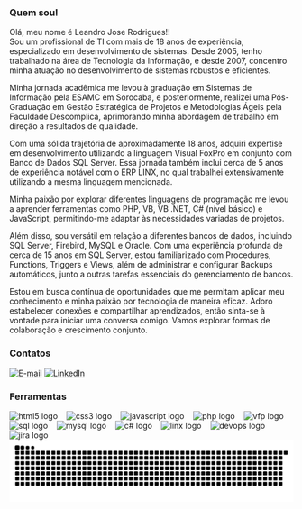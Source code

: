 <h3 align="left">Quem sou!</h3>
<p align="left">
  Olá, meu nome é Leandro Jose Rodrigues!!<br>
  Sou um profissional de TI com mais de 18 anos de experiência, especializado em desenvolvimento de sistemas. Desde 2005, tenho trabalhado na área de Tecnologia da Informação, e desde 2007, concentro minha atuação no desenvolvimento de sistemas robustos  e eficientes.</p><p align="left">
  Minha jornada acadêmica me levou à graduação em Sistemas de Informação pela ESAMC em Sorocaba, e posteriormente, realizei uma Pós-Graduação em Gestão Estratégica de Projetos e Metodologias Ágeis pela Faculdade Descomplica, aprimorando minha abordagem de trabalho em direção a resultados de qualidade.</p><p align="left">
Com uma sólida trajetória de aproximadamente 18 anos, adquiri expertise em desenvolvimento utilizando a linguagem Visual FoxPro em conjunto com Banco de Dados SQL Server. Essa jornada também inclui cerca de 5 anos de experiência notável com o ERP LINX, no qual trabalhei extensivamente utilizando a mesma linguagem mencionada.</p><p align="left">
Minha paixão por explorar diferentes linguagens de programação me levou a aprender ferramentas como PHP, VB, VB .NET, C# (nível básico) e JavaScript, permitindo-me adaptar às necessidades variadas de projetos.</p><p align="left">
Além disso, sou versátil em relação a diferentes bancos de dados, incluindo SQL Server, Firebird, MySQL e Oracle. Com uma experiência profunda de cerca de 15 anos em SQL Server, estou familiarizado com Procedures, Functions, Triggers e Views, além de administrar e configurar Backups automáticos, junto a outras tarefas essenciais do gerenciamento de bancos.</p><p align="left">
Estou em busca contínua de oportunidades que me permitam aplicar meu conhecimento e minha paixão por tecnologia de maneira eficaz. Adoro estabelecer conexões e compartilhar aprendizados, então sinta-se à vontade para iniciar uma conversa comigo. Vamos explorar formas de colaboração e crescimento conjunto.
</p>

<h3 align="left">Contatos</h3>

[![E-mail](https://img.shields.io/badge/-Email-000?style=for-the-badge&logo=microsoft-outlook&logoColor=0000FF&color:FFF)](mailto:lj-rodrigues@hotmail.com)
[![LinkedIn](https://img.shields.io/badge/-LinkedIn-000?style=for-the-badge&logo=linkedin&logoColor=0000FF&color:FFF)](https://www.linkedin.com/in/lj-rodrigues/)

<h3 align="left">Ferramentas</h3>

<div align="left">
  <img src="https://cdn.jsdelivr.net/gh/devicons/devicon/icons/html5/html5-original.svg" height="30" alt="html5 logo"  title="HMTL 5"/>
  <img width="8" />
  <img src="https://cdn.jsdelivr.net/gh/devicons/devicon/icons/css3/css3-original.svg" height="30" alt="css3 logo" title = "CSS" />
  <img width="8" />
  <img src="https://cdn.jsdelivr.net/gh/devicons/devicon/icons/javascript/javascript-plain.svg" height="30" alt="javascript logo" title = "JAVASCRIPT" />
  <img width="8" />
  <img src="https://cdn.icon-icons.com/icons2/2108/PNG/512/php_icon_130857.png" height="30" alt="php logo" title="PHP" />
  <img width="8" />
  <img src="https://upload.wikimedia.org/wikipedia/commons/6/64/Foxpro-icon.png" height="30" alt="vfp logo"  title="VISUAL FOX PRÓ"/>
  <img width="8" />
  <img src="https://www.gezginler.net/indir/resim-grafik/microsoft-sql-server-2012-1356429410.png" height="30" alt="sql logo"  title = "MS SQL SERVER"/>
  <img width="8" />
  <img src="https://cdn-icons-png.flaticon.com/512/919/919836.png" height="30" alt="mysql logo" title="MYSQL" />
  <img width="8" />
  <img src="https://cdn-icons-png.flaticon.com/128/6132/6132221.png" height="30" alt="c# logo" title = ".NET C#" />
  <img width="8" />
  <img src="https://companieslogo.com/img/orig/LINX-c7c65024.png" height="30" alt="linx logo" title = "ERP LINX" />
  <img width="8" />
  <img src="https://www.visma.no/blogg/wp-content/uploads/sites/4/2019/01/1280pxDevopstoolchain.svg_.png" height="30" alt="devops logo" title = "DEVOPS" />
  <img width="8" />
  <img src="https://www.testtriangle.com/wp-content/uploads/2023/08/jira-icon.png" height="30" alt="jira logo" title = "JIRA SOFTWARE" />
  
</div>


<picture>
  <source media="(prefers-color-scheme: dark)" srcset="https://raw.githubusercontent.com/ljrodrigues/ljrodrigues/output/github-contribution-grid-snake-dark.svg">
  <source media="(prefers-color-scheme: light)" srcset="https://raw.githubusercontent.com/ljrodrigues/ljrodrigues/output/github-contribution-grid-snake.svg">
  <img alt="github contribution grid snake animation" src="https://raw.githubusercontent.com/ljrodrigues/ljrodrigues/output/github-contribution-grid-snake.svg">
</picture>
<br><br>

